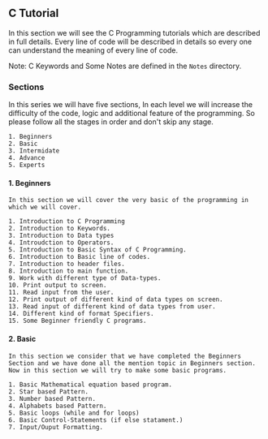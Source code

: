 
## C Tutorial 

In this section we will see the C Programming tutorials which are described in full details. Every line of code will be described in details
so every one can understand the meaning of every line of code.

Note: C Keywords and Some Notes are defined in the `Notes` directory.

### Sections

In this series we will have five sections, In each level we will increase the difficulty of the code, logic and additional feature of the programming. So please follow all the stages in order and don't skip any stage.

	1. Beginners
	2. Basic
	3. Intermidate
	4. Advance
	5. Experts

#### 1. Beginners

	In this section we will cover the very basic of the programming in which we will cover.

	1. Introduction to C Programming
	2. Introduction to Keywords.
	3. Introduction to Data types
	4. Introudction to Operators.
	5. Introduction to Basic Syntax of C Programming.
	6. Introduction to Basic line of codes.
	7. Introduction to header files.
	8. Introduction to main function.
	9. Work with different type of Data-types.
	10. Print output to screen.
	11. Read input from the user.
	12. Print output of different kind of data types on screen.
	13. Read input of different kind of data types from user.
	14. Different kind of format Specifiers.
	15. Some Beginner friendly C programs.

#### 2. Basic

	In this section we consider that we have completed the Beginners Section and we have done all the mention topic in Beginners section. Now in this section we will try to make some basic programs.

	1. Basic Mathematical equation based program.
	2. Star based Pattern.
	3. Number based Pattern.
	4. Alphabets based Pattern.
	5. Basic loops (while and for loops)
	6. Basic Control-Statements (if else statament.)
	7. Input/Ouput Formatting.

